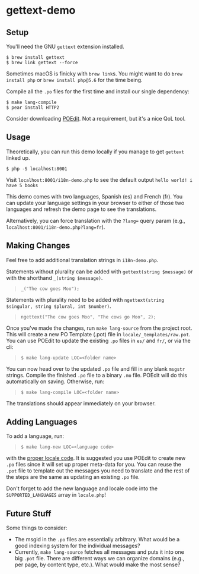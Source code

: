 # gettext-demo

## Setup
You'll need the GNU `gettext` extension installed.

```
$ brew install gettext
$ brew link gettext --force
```
Sometimes macOS is finicky with `brew link`s. You might want to do `brew install php` or `brew install php@5.6` for the time being.

Compile all the `.po` files for the first time and install our single dependency:

```
$ make lang-compile
$ pear install HTTP2
```

Consider downloading [POEdit](https://poedit.net/). Not a requirement, but it's a nice QoL tool.

## Usage
Theoretically, you can run this demo locally if you manage to get `gettext` linked up.

```
$ php -S localhost:8001
```

Visit `localhost:8001/i18n-demo.php` to see the default output `hello world! i have 5 books`

This demo comes with two languages, Spanish (es) and French (fr). You can update your language settings in your browser to either of those two languages and refresh the demo page to see the translations.

Alternatively, you can force translation with the `?lang=` query param (e.g., `localhost:8001/i18n-demo.php?lang=fr`).

## Making Changes
Feel free to add additional translation strings in `i18n-demo.php`.

Statements without plurality can be added with `gettext(string $message)` or with the shorthand `_(string $message)`.

> `_("The cow goes Moo");`

Statements with plurality need to be added with `ngettext(string $singular, string $plural, int $number)`.

> `ngettext("The cow goes Moo", "The cows go Moo", 2);`

Once you've made the changes, run `make lang-source` from the project root. This will create a new PO Template (.pot) file in `locale/_templates/raw.pot`. You can use POEdit to update the existing `.po` files in `es/` and `fr/`, or via the cli:

> `$ make lang-update LOC=<folder name>`

You can now head over to the updated `.po` file and fill in any blank `msgstr` strings. Compile the finished `.po` file to a binary `.mo` file. POEdit will do this automatically on saving. Otherwise, run:

 > `$ make lang-compile LOC=<folder name>`

The translations should appear immediately on your browser.

## Adding Languages
To add a language, run:

 > `$ make lang-new LOC=<language code>`

 with the [proper locale code](https://gist.github.com/jasef/337431c43c3addb2cbd5eb215b376179). It is suggested you use POEdit to create new `.po` files since it will set up proper meta-data for you. You can reuse the `.pot` file to template out the messages you need to translate and the rest of the steps are the same as updating an existing `.po` file.

Don't forget to add the new language and locale code into the `SUPPORTED_LANGUAGES` array in `locale.php`!

## Future Stuff
Some things to consider:

* The msgid in the `.po` files are essentially arbitrary. What would be a good indexing system for the individual messages?
* Currently, `make lang-source` fetches all messages and puts it into one big `.pot` file. There are different ways we can organize domains (e.g., per page, by content type, etc.). What would make the most sense?

